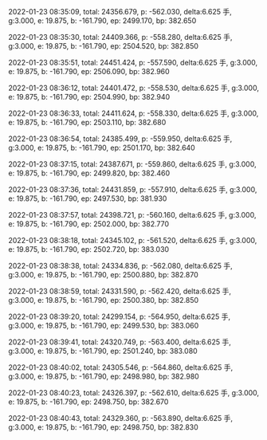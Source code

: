 2022-01-23 08:35:09, total: 24356.679, p: -562.030, delta:6.625 手, g:3.000, e: 19.875, b: -161.790, ep: 2499.170, bp: 382.650

2022-01-23 08:35:30, total: 24409.366, p: -558.280, delta:6.625 手, g:3.000, e: 19.875, b: -161.790, ep: 2504.520, bp: 382.850

2022-01-23 08:35:51, total: 24451.424, p: -557.590, delta:6.625 手, g:3.000, e: 19.875, b: -161.790, ep: 2506.090, bp: 382.960

2022-01-23 08:36:12, total: 24401.472, p: -558.530, delta:6.625 手, g:3.000, e: 19.875, b: -161.790, ep: 2504.990, bp: 382.940

2022-01-23 08:36:33, total: 24411.624, p: -558.330, delta:6.625 手, g:3.000, e: 19.875, b: -161.790, ep: 2503.110, bp: 382.680

2022-01-23 08:36:54, total: 24385.499, p: -559.950, delta:6.625 手, g:3.000, e: 19.875, b: -161.790, ep: 2501.170, bp: 382.640

2022-01-23 08:37:15, total: 24387.671, p: -559.860, delta:6.625 手, g:3.000, e: 19.875, b: -161.790, ep: 2499.820, bp: 382.460

2022-01-23 08:37:36, total: 24431.859, p: -557.910, delta:6.625 手, g:3.000, e: 19.875, b: -161.790, ep: 2497.530, bp: 381.930

2022-01-23 08:37:57, total: 24398.721, p: -560.160, delta:6.625 手, g:3.000, e: 19.875, b: -161.790, ep: 2502.000, bp: 382.770

2022-01-23 08:38:18, total: 24345.102, p: -561.520, delta:6.625 手, g:3.000, e: 19.875, b: -161.790, ep: 2502.720, bp: 383.030

2022-01-23 08:38:38, total: 24334.836, p: -562.080, delta:6.625 手, g:3.000, e: 19.875, b: -161.790, ep: 2500.880, bp: 382.870

2022-01-23 08:38:59, total: 24331.590, p: -562.420, delta:6.625 手, g:3.000, e: 19.875, b: -161.790, ep: 2500.380, bp: 382.850

2022-01-23 08:39:20, total: 24299.154, p: -564.950, delta:6.625 手, g:3.000, e: 19.875, b: -161.790, ep: 2499.530, bp: 383.060

2022-01-23 08:39:41, total: 24320.749, p: -563.400, delta:6.625 手, g:3.000, e: 19.875, b: -161.790, ep: 2501.240, bp: 383.080

2022-01-23 08:40:02, total: 24305.546, p: -564.860, delta:6.625 手, g:3.000, e: 19.875, b: -161.790, ep: 2498.980, bp: 382.980

2022-01-23 08:40:23, total: 24326.397, p: -562.610, delta:6.625 手, g:3.000, e: 19.875, b: -161.790, ep: 2498.750, bp: 382.670

2022-01-23 08:40:43, total: 24329.360, p: -563.890, delta:6.625 手, g:3.000, e: 19.875, b: -161.790, ep: 2498.750, bp: 382.830